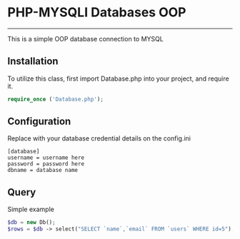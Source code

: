 # PHP-MYSQLI Databases OOP
<hr>

This is a simple OOP database connection to MYSQL


## Installation
To utilize this class, first import Database.php into your project, and require it.

```php
require_once ('Database.php');
```

## Configuration
Replace with your database credential details on the config.ini

```
[database]
username = username here
password = password here
dbname = database name
```

## Query
Simple example

```php
$db = new Db();
$rows = $db -> select("SELECT `name`,`email` FROM `users` WHERE id=5");
```

